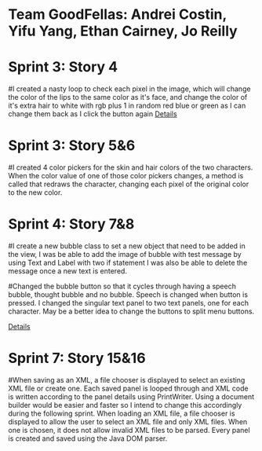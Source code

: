 # Team GoodFellas: Andrei Costin, Yifu Yang, Ethan Cairney, Jo Reilly

# Sprint 3: Story 4
#I created a nasty loop to check each pixel in the image, which will change the color of the lips to the same color as it's face, and change the color of it's extra hair to white with rgb plus 1 in random red blue or green as I can change them back as I click the button again
[Details](Screenshots/Sprint3)

# Sprint 3: Story 5&6
#I created 4 color pickers for the skin and hair colors of the two characters. When the color value of one of those color pickers changes, a method is called that redraws the character, changing each pixel of the original color to the new color.

# Sprint 4: Story 7&8
#I create a new bubble class to set a new object that need to be added in the view, I was be able to add the image of bubble with test message by using Text and Label with two if statement I was also be able to delete the message once a new text is entered.

#Changed the bubble button so that it cycles through having a speech bubble, thought bubble and no bubble. Speech is changed when button is pressed. I changed the singular text panel to two text panels, one for each character. May be a better idea to change the buttons to split menu buttons.

[Details](Screenshots/Sprint4)

# Sprint 7: Story 15&16
#When saving as an XML, a file chooser is displayed to select an existing XML file or create one. Each saved panel is looped through and XML code is written according to the panel details using PrintWriter. Using a document builder would be easier and faster so I intend to change this accordingly during the following sprint. When loading an XML file, a file chooser is displayed to allow the user to select an XML file and only XML files. When one is chosen, it does not allow invalid XML files to be parsed. Every panel is created and saved using the Java DOM parser.



